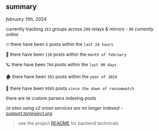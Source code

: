 
## summary
_february 11th, 2024_

currently tracking `163` groups across `299` relays & mirrors - _`96` currently online_

⏲ there have been `5` posts within the `last 24 hours`

🦈 there have been `110` posts within the `month of february`

🪐 there have been `784` posts within the `last 90 days`

🏚 there have been `303` posts within the `year of 2024`

🦕 there have been `9585` posts `since the dawn of ransomwatch`

there are `96` custom parsers indexing posts

_`20` sites using v2 onion services are no longer indexed - [support.torproject.org](https://support.torproject.org/onionservices/v2-deprecation/)_

> see the project [README](https://github.com/joshhighet/ransomwatch#ransomwatch--) for backend technicals
